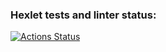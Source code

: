 ### Hexlet tests and linter status:
[![Actions Status](https://github.com/Mirum-7/layout-designer-project-58/workflows/hexlet-check/badge.svg)](https://github.com/Mirum-7/layout-designer-project-58/actions)